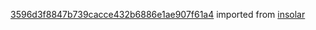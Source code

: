 [3596d3f8847b739cacce432b6886e1ae907f61a4](https://github.com/insolar/insolar/commit/3596d3f8847b739cacce432b6886e1ae907f61a4) imported from [insolar](https://github.com/insolar/insolar)
